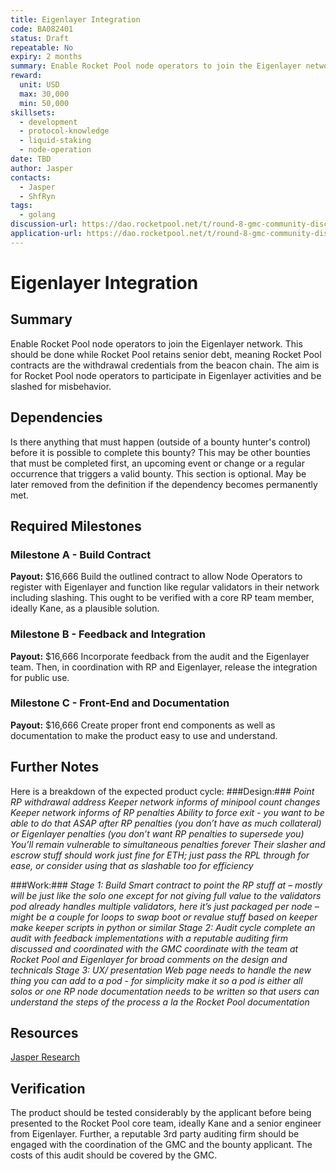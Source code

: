 ```yaml
---
title: Eigenlayer Integration
code: BA082401
status: Draft
repeatable: No
expiry: 2 months
summary: Enable Rocket Pool node operators to join the Eigenlayer network.
reward: 
  unit: USD
  max: 30,000
  min: 50,000
skillsets:
  - development
  - protocol-knowledge
  - liquid-staking
  - node-operation
date: TBD
author: Jasper
contacts:
  - Jasper
  - ShfRyn
tags: 
  - golang
discussion-url: https://dao.rocketpool.net/t/round-8-gmc-community-discussion-of-submitted-applications/2557/19?u=shfryn
application-url: https://dao.rocketpool.net/t/round-8-gmc-community-discussion-of-submitted-applications/2557/19?u=shfryn
---
```


# Eigenlayer Integration

## Summary 
Enable Rocket Pool node operators to join the Eigenlayer network. This should be done while Rocket Pool retains senior debt, meaning Rocket Pool contracts are the withdrawal credentials from the beacon chain. The aim is for Rocket Pool node operators to participate in Eigenlayer activities and be slashed for misbehavior.

## Dependencies
Is there anything that must happen (outside of a bounty hunter's control) before it is possible to complete this bounty? This may be other bounties that must be completed first, an upcoming event or change or a regular occurrence that triggers a valid bounty. This section is optional. May be later removed from the definition if the dependency becomes permanently met. 

## Required Milestones

### Milestone A - Build Contract
**Payout:** $16,666
Build the outlined contract to allow Node Operators to register with Eigenlayer and function like regular validators in their network including slashing. This ought to be verified with a core RP team member, ideally Kane, as a plausible solution.

### Milestone B - Feedback and Integration
**Payout:** $16,666
Incorporate feedback from the audit and the Eigenlayer team. Then, in coordination with RP and Eigenlayer, release the integration for public use.

### Milestone C - Front-End and Documentation
**Payout:** $16,666
Create proper front end components as well as documentation to make the product easy to use and understand.

## Further Notes
Here is a breakdown of the expected product cycle:
###Design:###
*Point RP withdrawal address*
*Keeper network informs of minipool count changes*
*Keeper network informs of RP penalties*
*Ability to force exit - you want to be able to do that ASAP after RP penalties (you don’t have as much collateral) or Eigenlayer penalties (you don’t want RP penalties to supersede you)*
*You’ll remain vulnerable to simultaneous penalties forever*
*Their slasher and escrow stuff should work just fine for ETH; just pass the RPL through for ease, or consider using that as slashable too for efficiency*

###Work:###
*Stage 1: Build*
    *Smart contract to point the RP stuff at – mostly will be just like the solo one except for*
    *not giving full value to the validators*
    *pod already handles multiple validators, here it’s just packaged per node – might be a couple for loops to swap*
    *boot or revalue stuff based on keeper*
    *make keeper scripts in python or similar*
*Stage 2: Audit cycle*
     *complete an audit with feedback implementations with a reputable auditing firm discussed and coordinated with the GMC*
     *coordinate with the team at Rocket Pool and Eigenlayer for broad comments on the design and technicals*
*Stage 3: UX/ presentation*
    *Web page needs to handle the new thing you can add to a pod - for simplicity make it so a pod is either all solos or one RP node*
    *documentation needs to be written so that users can understand the steps of the process a la the Rocket Pool documentation*

## Resources
[Jasper Research](https://mirror.xyz/jasperthefriendlyghost.eth/CvGJPdUZ7Fnnpa8DsEXtL-W4FxoBoublwsmN-Im0kfg)

## Verification
The product should be tested considerably by the applicant before being presented to the Rocket Pool core team, ideally Kane and a senior engineer from Eigenlayer. Further, a reputable 3rd party auditing firm should be engaged with the coordination of the GMC and the bounty applicant. The costs of this audit should be covered by the GMC.